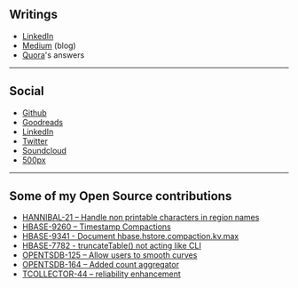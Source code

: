 
## Writings

* [LinkedIn](https://www.linkedin.com/in/adrienmogenet/recent-activity/posts/)
* [Medium](https://medium.com/@adrien.mogenet) (blog)
* [Quora](https://www.quora.com/profile/Adrien-Mogenet/answers)'s answers

___


## Social

* [Github](https://github.com/adrien-mogenet)
* [Goodreads](https://www.goodreads.com/review/list/49747817)
* [LinkedIn](https://www.linkedin.com/in/adrienmogenet)
* [Twitter](https://twitter.com/AdrienMogenet)
* [Soundcloud](https://soundcloud.com/paranormind)
* [500px](https://500px.com/AdrienMogenet)

___

## Some of my Open Source contributions

* [HANNIBAL-21 – Handle non printable characters in region names](https://github.com/sentric/hannibal/pull/21)
* [HBASE-9260 – Timestamp Compactions](https://issues.apache.org/jira/browse/HBASE-9260)
* [HBASE-9341 - Document hbase.hstore.compaction.kv.max](https://issues.apache.org/jira/browse/HBASE-9341)
* [HBASE-7782 - truncateTable() not acting like CLI](https://issues.apache.org/jira/browse/HBASE-7782)
* [OPENTSDB-125 – Allow users to smooth curves](https://github.com/OpenTSDB/opentsdb/pull/125)
* [OPENTSDB-164 – Added count aggregator](https://github.com/OpenTSDB/opentsdb/pull/164)
* [TCOLLECTOR-44 – reliability enhancement](https://github.com/OpenTSDB/tcollector/pull/44)

